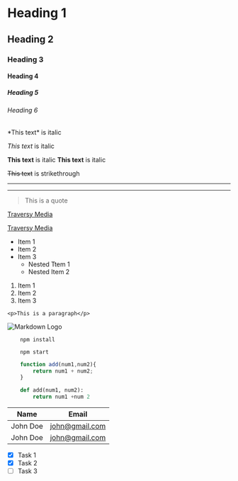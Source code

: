 <!-- Headings -->
# Heading 1
## Heading 2
### Heading 3
#### Heading 4
##### Heading 5
###### Heading 6

<!-- Italics -->
\*This text\* is italic

_This text_ is italic

<!-- Strong -->
**This text** is italic
__This text__ is italic

<!-- Strikethrough -->
~~This text~~ is strikethrough

<!-- Horizontal Rule -->

---
___

<!-- Blockquote -->
>This is a quote 

<!-- Links -->
[Traversy Media](http://www.traverymedia.com)

[Traversy Media](http://www.traverymedia.com "Traversy Media" )

<!-- UL -->
* Item 1
* Item 2
* Item 3
    * Nested Ttem 1
    * Nested Item 2

<!-- OL -->
1. Item 1
1. Item 2
1. Item 3

<!-- Inline Code Block -->
`<p>This is a paragraph</p>`

<!-- Image -->
![Markdown Logo](http://markdown-here.com/img/icon256.png)

<!--Github Markdown -->

<!-- Code Blocks -->
```
    npm install

    npm start
```

```javascript
    function add(num1,num2){
        return num1 + num2;
    }
```

```python
    def add(num1, num2):
        return num1 +num 2
```

<!-- Tables -->
| Name     | Email          |
|----------|----------------|
| John Doe | john@gmail.com |
| John Doe | john@gmail.com |


<!-- Task List -->
* [x] Task 1
* [x] Task 2
* [ ] Task 3